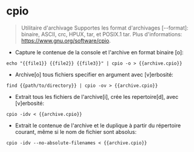 # cpio

> Utilitaire d'archivage
> Supportes les format d'archivages [--format]: binaire, ASCII, crc, HPUX, tar, et POSIX.1 tar.
> Plus d'informations: <https://www.gnu.org/software/cpio>.

- Capture le contenue de la console et l'archive en format binaire [o]:

`echo "{{file1}} {{file2}} {{file3}}" | cpio -o > {{archive.cpio}}`

- Archive[o] tous fichiers specifier en argument avec [v]erbosité:

`find {{path/to/directory}} | cpio -ov > {{archive.cpio}}`

- Extrait tous les fichiers de l'archive[i], crée les repertoire[d], avec [v]erbosité:

`cpio -idv < {{archive.cpio}}`

- Extrait le contenue de l'archive et le duplique à partir du répertoire courant, même si le nom de fichier sont absolus:

`cpio -idv --no-absolute-filenames < {{archive.cpio}}`
